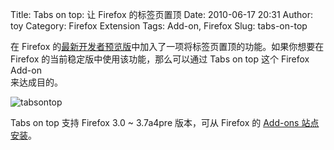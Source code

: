 Title: Tabs on top: 让 Firefox 的标签页置顶
Date: 2010-06-17 20:31
Author: toy
Category: Firefox Extension
Tags: Add-on, Firefox
Slug: tabs-on-top

在 Firefox
的[最新开发者预览版](http://linuxtoy.org/archives/mozilla-developer-preview-37-alpha-5.html)中加入了一项将标签页置顶的功能。如果你想要在  
Firefox 的当前稳定版中使用该功能，那么可以通过 Tabs on top 这个 Firefox
Add-on  
来达成目的。

![tabsontop](http://i.linuxtoy.org/images/2010/06/tabsontop.png)

Tabs on top 支持 Firefox 3.0 ~ 3.7a4pre 版本，可从 Firefox 的 [Add-ons
站点安装](https://addons.mozilla.org/en-US/firefox/addon/13091/)。
